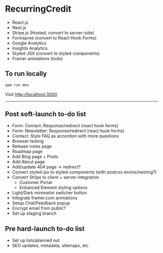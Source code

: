 # RecurringCredit

- React.js
- Next.js
- Stripe.js (Hosted, convert to server-side)
- Formspree (convert to React Hook Forms)
- Google Analytics
- Insights Analytics
- Styled-JSX (convert to styled-components)
- Framer animations (todo)

## To run locally

```bash
npm run dev
```

Visit [http://localhost:3000](http://localhost:3000)

---

## Post soft-launch to-do list

- Form: Contact: Response/redirect (react hook forms)
- Form: Newsletter: Response/redirect (react hook forms)
- Contact: Style FAQ as accordion with more questions
- Browser testing
- Release notes page
- Roadmap page
- Add Blog page + Posts
- Add About page
- Add/update 404 page -> redirect?
- Convert styled-jsx to styled-components (with postcss mixins/nesting?)
- Convert Stripe to client + server integration
  - Customer Portal
  - Enhanced Element styling options
- Light/Dark minimalist switcher button
- Integrate framer.com animations
- Setup Chat/Feedback popup
- Encrypt email from public?
- Set up staging branch

## Pre hard-launch to-do list

- Set up lists/planned out
- SEO updates, metadata, sitemaps, etc
